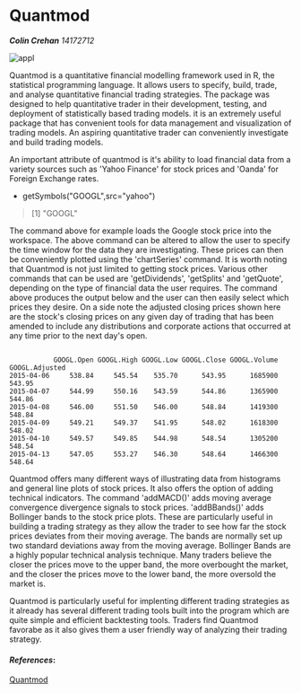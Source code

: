 __Quantmod__
===========================
***Colin Crehan**    14172712*

![appl](https://github.com/ULStats/MA4128Assessment-2018/blob/master/AAPL-full.png)



Quantmod is a quantitative financial modelling framework used in R, the statistical programming language.
It allows users to specify, build, trade, and analyse quantitative financial trading strategies. 
The package was designed to help quantitative trader in their development, testing,
and deployment of statistically based trading models. it is an extremely useful package that
has convenient tools for data management and visualization of trading models. An aspiring 
quantitative trader can conveniently investigate and build trading models.

An important attribute of quantmod is it's ability to load financial data from a variety
sources such as 'Yahoo Finance' for stock prices and 'Oanda' for Foreign Exchange rates. 

* getSymbols("GOOGL",src="yahoo")
> [1] "GOOGL" 

The command above for example loads the Google stock price into the workspace. The above 
command can be altered to allow the user to specify the time window for the data they 
are investigating. These prices can then be conveniently plotted using the 'chartSeries'
command. It is worth noting that Quantmod is not just limited to getting stock prices.
Various other commands that can be used are 'getDividends', 'getSplits' and 'getQuote', 
depending on the type of financial data the user requires. The command above produces the
output below and the user can then easily select which prices they desire. On a side note 
the adjusted closing prices shown here are the stock's closing prices on any given day of
trading that has been amended to include any distributions and corporate actions that occurred
at any time prior to the next day's open.

<pre><code>
           GOOGL.Open GOOGL.High GOOGL.Low GOOGL.Close GOOGL.Volume GOOGL.Adjusted
2015-04-06     538.84     545.54    535.70      543.95      1685900         543.95
2015-04-07     544.99     550.16    543.59      544.86      1365900         544.86
2015-04-08     546.00     551.50    546.00      548.84      1419300         548.84
2015-04-09     549.21     549.37    541.95      548.02      1618300         548.02
2015-04-10     549.57     549.85    544.98      548.54      1305200         548.54
2015-04-13     547.05     553.27    546.30      548.64      1466300         548.64
</code></pre>

Quantmod offers many different ways of illustrating data from histograms and general line 
plots of stock prices. It also offers the option of adding technical indicators.
The command 'addMACD()' adds moving average convergence divergence signals to stock
prices. 'addBBands()' adds Bollinger bands to the stock price plots. These are particularly
useful in building a trading strategy as they allow the trader to see how far the stock 
prices deviates from their moving average. The bands are normally set up two standard
deviations away from the moving average. Bollinger Bands are a highly popular technical
analysis technique. Many traders believe the closer the prices move to the upper band, 
the more overbought the market, and the closer the prices move to the lower band, 
the more oversold the market is. 


Quantmod is particularly useful for implenting different trading strategies as it already 
has several different trading tools built into the program which are quite simple and 
efficient backtesting tools.
Traders find Quantmod favorabe as it also gives them a user friendly way of analyzing 
their trading strategy. 

#### *_References_*:

[Quantmod](https://cran.r-project.org/web/packages/quantmod/quantmod.pdf)

